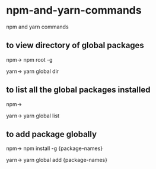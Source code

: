 # npm-and-yarn-commands
npm and yarn commands


## to view directory of global packages
npm->   npm root -g

yarn->  yarn global dir

## to list all the global packages installed
npm->   

yarn->   yarn global list

## to add package globally
npm->   npm install -g {package-names}

yarn->   yarn global add {package-names}
